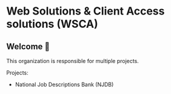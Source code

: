 Web Solutions & Client Access solutions (WSCA)
===
## Welcome 👋

This organization is responsible for multiple projects. 

Projects:
- National Job Descriptions Bank (NJDB)
